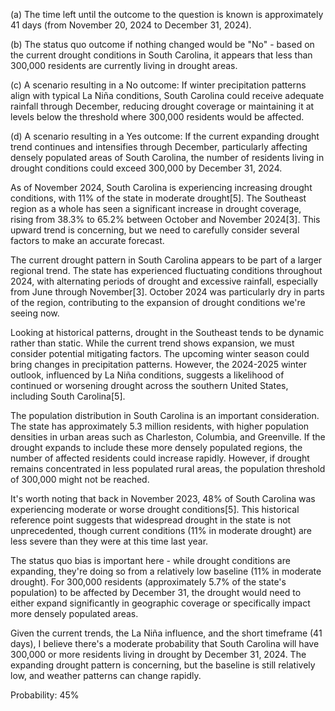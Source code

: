 (a) The time left until the outcome to the question is known is approximately 41 days (from November 20, 2024 to December 31, 2024).

(b) The status quo outcome if nothing changed would be "No" - based on the current drought conditions in South Carolina, it appears that less than 300,000 residents are currently living in drought areas.

(c) A scenario resulting in a No outcome: If winter precipitation patterns align with typical La Niña conditions, South Carolina could receive adequate rainfall through December, reducing drought coverage or maintaining it at levels below the threshold where 300,000 residents would be affected.

(d) A scenario resulting in a Yes outcome: If the current expanding drought trend continues and intensifies through December, particularly affecting densely populated areas of South Carolina, the number of residents living in drought conditions could exceed 300,000 by December 31, 2024.

As of November 2024, South Carolina is experiencing increasing drought conditions, with 11% of the state in moderate drought[5]. The Southeast region as a whole has seen a significant increase in drought coverage, rising from 38.3% to 65.2% between October and November 2024[3]. This upward trend is concerning, but we need to carefully consider several factors to make an accurate forecast.

The current drought pattern in South Carolina appears to be part of a larger regional trend. The state has experienced fluctuating conditions throughout 2024, with alternating periods of drought and excessive rainfall, especially from June through November[3]. October 2024 was particularly dry in parts of the region, contributing to the expansion of drought conditions we're seeing now.

Looking at historical patterns, drought in the Southeast tends to be dynamic rather than static. While the current trend shows expansion, we must consider potential mitigating factors. The upcoming winter season could bring changes in precipitation patterns. However, the 2024-2025 winter outlook, influenced by La Niña conditions, suggests a likelihood of continued or worsening drought across the southern United States, including South Carolina[5].

The population distribution in South Carolina is an important consideration. The state has approximately 5.3 million residents, with higher population densities in urban areas such as Charleston, Columbia, and Greenville. If the drought expands to include these more densely populated regions, the number of affected residents could increase rapidly. However, if drought remains concentrated in less populated rural areas, the population threshold of 300,000 might not be reached.

It's worth noting that back in November 2023, 48% of South Carolina was experiencing moderate or worse drought conditions[5]. This historical reference point suggests that widespread drought in the state is not unprecedented, though current conditions (11% in moderate drought) are less severe than they were at this time last year.

The status quo bias is important here - while drought conditions are expanding, they're doing so from a relatively low baseline (11% in moderate drought). For 300,000 residents (approximately 5.7% of the state's population) to be affected by December 31, the drought would need to either expand significantly in geographic coverage or specifically impact more densely populated areas.

Given the current trends, the La Niña influence, and the short timeframe (41 days), I believe there's a moderate probability that South Carolina will have 300,000 or more residents living in drought by December 31, 2024. The expanding drought pattern is concerning, but the baseline is still relatively low, and weather patterns can change rapidly.

Probability: 45%